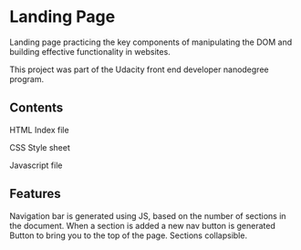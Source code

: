 # Landing Page
Landing page practicing the key components of manipulating the DOM and building effective functionality in websites. 

This project was part of the Udacity front end developer nanodegree program.

## Contents

HTML Index file

CSS Style sheet

Javascript file


## Features 

Navigation bar is generated using JS, based on the number of sections in the document. When a section is added a new nav button is generated
Button to bring you to the top of the page.
Sections collapsible. 
